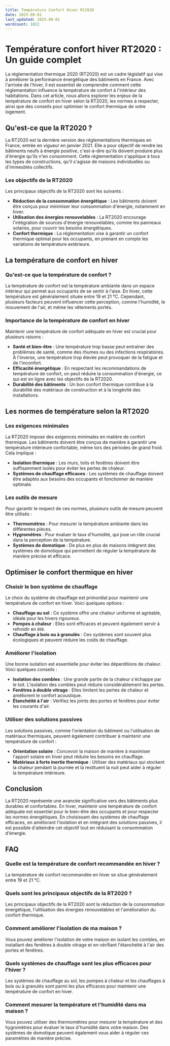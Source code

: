 ```yaml
---
title: Température Confort Hiver Rt2020
date: 2025-09-01
last_updated: 2025-09-01
wordcount: 1022
---
```


# Température confort hiver RT2020 : Un guide complet

La réglementation thermique 2020 (RT2020) est un cadre législatif qui vise à améliorer la performance énergétique des bâtiments en France. Avec l'arrivée de l'hiver, il est essentiel de comprendre comment cette réglementation influence la température de confort à l'intérieur des habitations. Dans cet article, nous allons explorer les enjeux de la température de confort en hiver selon la RT2020, les normes à respecter, ainsi que des conseils pour optimiser le confort thermique de votre logement.

## Qu'est-ce que la RT2020 ?

La RT2020 est la dernière version des réglementations thermiques en France, entrée en vigueur en janvier 2021. Elle a pour objectif de rendre les bâtiments neufs à énergie positive, c'est-à-dire qu'ils doivent produire plus d'énergie qu'ils n'en consomment. Cette réglementation s'applique à tous les types de constructions, qu'il s'agisse de maisons individuelles ou d'immeubles collectifs.

### Les objectifs de la RT2020

Les principaux objectifs de la RT2020 sont les suivants :

- **Réduction de la consommation énergétique** : Les bâtiments doivent être conçus pour minimiser leur consommation d'énergie, notamment en hiver.
- **Utilisation des énergies renouvelables** : La RT2020 encourage l'intégration de sources d'énergie renouvelables, comme les panneaux solaires, pour couvrir les besoins énergétiques.
- **Confort thermique** : La réglementation vise à garantir un confort thermique optimal pour les occupants, en prenant en compte les variations de température extérieure.

## La température de confort en hiver

### Qu'est-ce que la température de confort ?

La température de confort est la température ambiante dans un espace intérieur qui permet aux occupants de se sentir à l'aise. En hiver, cette température est généralement située entre 19 et 21 °C. Cependant, plusieurs facteurs peuvent influencer cette perception, comme l'humidité, le mouvement de l'air, et même les vêtements portés.

### Importance de la température de confort en hiver

Maintenir une température de confort adéquate en hiver est crucial pour plusieurs raisons :

- **Santé et bien-être** : Une température trop basse peut entraîner des problèmes de santé, comme des rhumes ou des infections respiratoires. À l'inverse, une température trop élevée peut provoquer de la fatigue et de l'inconfort.
- **Efficacité énergétique** : En respectant les recommandations de température de confort, on peut réduire la consommation d'énergie, ce qui est en ligne avec les objectifs de la RT2020.
- **Durabilité des bâtiments** : Un bon confort thermique contribue à la durabilité des matériaux de construction et à la longévité des installations.

## Les normes de température selon la RT2020

### Les exigences minimales

La RT2020 impose des exigences minimales en matière de confort thermique. Les bâtiments doivent être conçus de manière à garantir une température intérieure confortable, même lors des périodes de grand froid. Cela implique :

- **Isolation thermique** : Les murs, toits et fenêtres doivent être suffisamment isolés pour éviter les pertes de chaleur.
- **Systèmes de chauffage efficaces** : Les systèmes de chauffage doivent être adaptés aux besoins des occupants et fonctionner de manière optimale.

### Les outils de mesure

Pour garantir le respect de ces normes, plusieurs outils de mesure peuvent être utilisés :

- **Thermomètres** : Pour mesurer la température ambiante dans les différentes pièces.
- **Hygromètres** : Pour évaluer le taux d'humidité, qui joue un rôle crucial dans la perception de la température.
- **Systèmes de domotique** : De plus en plus de maisons intègrent des systèmes de domotique qui permettent de réguler la température de manière précise et efficace.

## Optimiser le confort thermique en hiver

### Choisir le bon système de chauffage

Le choix du système de chauffage est primordial pour maintenir une température de confort en hiver. Voici quelques options :

- **Chauffage au sol** : Ce système offre une chaleur uniforme et agréable, idéale pour les hivers rigoureux.
- **Pompes à chaleur** : Elles sont efficaces et peuvent également servir à refroidir en été.
- **Chauffage à bois ou à granulés** : Ces systèmes sont souvent plus écologiques et peuvent réduire les coûts de chauffage.

### Améliorer l'isolation

Une bonne isolation est essentielle pour éviter les déperditions de chaleur. Voici quelques conseils :

- **Isolation des combles** : Une grande partie de la chaleur s'échappe par le toit. L'isolation des combles peut réduire considérablement les pertes.
- **Fenêtres à double vitrage** : Elles limitent les pertes de chaleur et améliorent le confort acoustique.
- **Étanchéité à l'air** : Vérifiez les joints des portes et fenêtres pour éviter les courants d'air.

### Utiliser des solutions passives

Les solutions passives, comme l'orientation du bâtiment ou l'utilisation de matériaux thermiques, peuvent également contribuer à maintenir une température de confort :

- **Orientation solaire** : Concevoir la maison de manière à maximiser l'apport solaire en hiver peut réduire les besoins en chauffage.
- **Matériaux à forte inertie thermique** : Utiliser des matériaux qui stockent la chaleur pendant la journée et la restituent la nuit peut aider à réguler la température intérieure.

## Conclusion

La RT2020 représente une avancée significative vers des bâtiments plus durables et confortables. En hiver, maintenir une température de confort adéquate est essentiel pour le bien-être des occupants et pour respecter les normes énergétiques. En choisissant des systèmes de chauffage efficaces, en améliorant l'isolation et en intégrant des solutions passives, il est possible d'atteindre cet objectif tout en réduisant la consommation d'énergie.

## FAQ

### Quelle est la température de confort recommandée en hiver ?

La température de confort recommandée en hiver se situe généralement entre 19 et 21 °C.

### Quels sont les principaux objectifs de la RT2020 ?

Les principaux objectifs de la RT2020 sont la réduction de la consommation énergétique, l'utilisation des énergies renouvelables et l'amélioration du confort thermique.

### Comment améliorer l'isolation de ma maison ?

Vous pouvez améliorer l'isolation de votre maison en isolant les combles, en installant des fenêtres à double vitrage et en vérifiant l'étanchéité à l'air des portes et fenêtres.

### Quels systèmes de chauffage sont les plus efficaces pour l'hiver ?

Les systèmes de chauffage au sol, les pompes à chaleur et les chauffages à bois ou à granulés sont parmi les plus efficaces pour maintenir une température de confort en hiver.

### Comment mesurer la température et l'humidité dans ma maison ?

Vous pouvez utiliser des thermomètres pour mesurer la température et des hygromètres pour évaluer le taux d'humidité dans votre maison. Des systèmes de domotique peuvent également vous aider à réguler ces paramètres de manière précise.